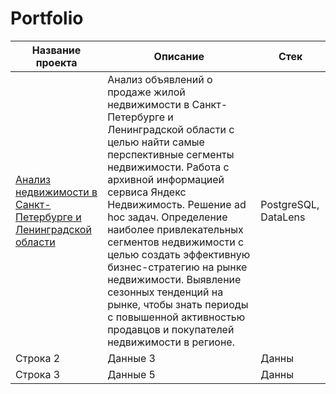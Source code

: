# Portfolio
| Название проекта | Описание | Стек |
|------------------|----------|------|
|[Анализ недвижимости в Санкт-Петербурге и Ленинградской области](Real%20Estate%20Market/)|Анализ объявлений о продаже жилой недвижимости в Санкт-Петербурге и Ленинградской области с целью найти самые перспективные сегменты недвижимости. Работа с архивной информацией сервиса Яндекс Недвижимость. Решение ad hoc задач. Определение наиболее привлекательных сегментов недвижимости с целью создать эффективную бизнес-стратегию на рынке недвижимости. Выявление сезонных тенденций на рынке, чтобы знать периоды с повышенной активностью продавцов и покупателей недвижимости в регионе.|PostgreSQL, DataLens|
| Строка 2         | Данные 3 | Данны|
| Строка 3         | Данные 5 | Данны|
